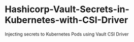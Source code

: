 # Hashicorp-Vault-Secrets-in-Kubernetes-with-CSI-Driver
Injecting secrets to Kubernetes Pods using Vault CSI Driver
